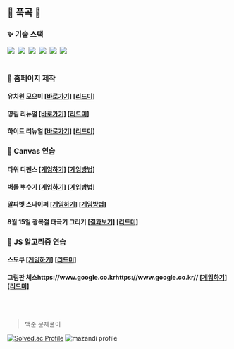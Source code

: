 ## 👋 푹곡 👋

<h3>✨ 기술 스택 </h3>
<div>
  <img src="https://img.shields.io/badge/react-20232a.svg?style=for-the-badge&logo=react&logoColor=61DAFB" />&nbsp
  <img src="https://img.shields.io/badge/javascript-F7DF1E.svg?style=for-the-badge&logo=javascript&logoColor=20232a" />&nbsp
  <img src="https://img.shields.io/badge/html5-E34F26.svg?style=for-the-badge&logo=html5&logoColor=white" />&nbsp
  <img src="https://img.shields.io/badge/css3-1572B6.svg?style=for-the-badge&logo=css3&logoColor=white" />&nbsp
  <img src="https://img.shields.io/badge/MongoDB-4EA94B?style=for-the-badge&logo=mongodb&logoColor=white" />&nbsp
  <img src="https://img.shields.io/badge/Express.js-404D59?style=for-the-badge" />&nbsp
</div>

<br>

<h3>🌱 홈페이지 제작</h3>
<div>
  <h4>유치원 모으미 
    <a href="https://kindermoumi-browser.vercel.app">[바로가기]</a>
    <a href="https://github.com/pukkok/kindermoumi">[리드미]</a>
  </h4>
  <h4>영림 리뉴얼 
    <a href="https://pukkok.github.io/younglim-renewal">[바로가기]</a>
    <a href="https://github.com/pukkok/younglim-renewal">[리드미]</a>
  </h4>
  <h4>하이트 리뉴얼
    <a href="https://pukkok.github.io/hite-html-coding">[바로가기]</a>
    <a href="https://https://github.com/pukkok/hite-html-coding">[리드미]</a>  
  </h4>
</div>

<h3>🌱 Canvas 연습</h3>
<div>
  <h4>타워 디펜스
  <a href=https://pukkok.github.io/tower-defense>[게임하기]</a>
  <a href=https://github.com/pukkok/tower-defense>[게임방법]</a>
  </h4>
</div>
<div>
  <h4>벽돌 뿌수기
  <a href=https://pukkok.github.io/brickbreaker>[게임하기]</a>
  <a href=https://github.com/pukkok/brickbreaker>[게임방법]</a>
  </h4>
</div>
<div>
  <h4>알파벳 스나이퍼
  <a href=https://pukkok.github.io/alpha-sniper>[게임하기]</a>
  <a href=https://github.com/pukkok/alpha-sniper>[게임방법]</a>
  </h1>
</div>
<div>
  <h4>8월 15일 광복절 태극기 그리기
  <a href=https://pukkok.github.io/Taegeukgi>[결과보기]</a>
  <a href=https://github.com/pukkok/Taegeukgi>[리드미]</a>
  </h4>
</div>

<h3>🌱 JS 알고리즘 연습</h3>
<div>
  <h4>스도쿠
  <a href=https://pukkok.github.io/sudoku>[게임하기]</a>
  <a href=https://github.com/pukkok/sudoku>[리드미]</a>
  </h4>
</div>
<div>
  <h4>그림판 체스https://www.google.co.krhttps://www.google.co.kr//
  <a href=https://pukkok.github.io/chess>[게임하기]</a>
  <a href=https://github.com/pukkok/chess>[리드미]</a>
  </h4>
</div>

<br>
<br>

<blockquote> 백준 문제풀이 </blockquote>

[![Solved.ac Profile](http://mazassumnida.wtf/api/generate_badge?boj=pukkok)](https://solved.ac/pukkok)
![mazandi profile](http://mazandi.herokuapp.com/api?handle=pukkok&theme=warm)


<!--


[![Solved.ac
프로필](http://mazassumnida.wtf/api/v2/generate_badge?boj=pukkok)](https://solved.ac/pukkok)




![Anurag's GitHub stats](https://github-readme-stats.vercel.app/api?username=pukkok&show_icons=true&theme=radical)
<img src="http://mazandi.herokuapp.com/api?handle={pukkok}&theme=dark"/>
**pukkok/pukkok** is a ✨ _special_ ✨ repository because its `README.md` (this file) appears on your GitHub profile.

Here are some ideas to get you started:

- 🔭 I’m currently working on ...
- 🌱 I’m currently learning ...
- 👯 I’m looking to collaborate on ...
- 🤔 I’m looking for help with ...
- 💬 Ask me about ...
- 📫 How to reach me: ...
- 😄 Pronouns: ...
- ⚡ Fun fact: ...
-->
